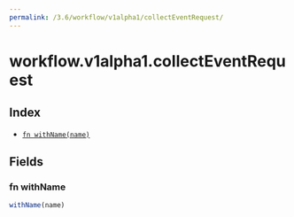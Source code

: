 ```yaml
---
permalink: /3.6/workflow/v1alpha1/collectEventRequest/
---
```


# workflow.v1alpha1.collectEventRequest



## Index

* [`fn withName(name)`](#fn-withname)

## Fields

### fn withName

```ts
withName(name)
```

